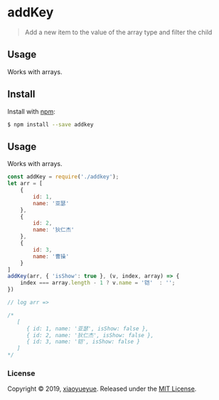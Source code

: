 # addKey
> Add a new item to the value of the array type and filter the child


## Usage

Works with arrays.

## Install

Install with [npm](https://www.npmjs.com/):

```sh
$ npm install --save addkey
```

## Usage

Works with arrays.

```js
const addKey = require('./addkey');
let arr = [
    {
        id: 1,
        name: '亚瑟'
    },
    {
        id: 2,
        name: '狄仁杰'
    },
    {
        id: 3,
        name: '曹操'
    }
]
addKey(arr, { 'isShow': true }, (v, index, array) => {
    index === array.length - 1 ? v.name = '铠'  : '';
})

// log arr =>

/*  
   [
      { id: 1, name: '亚瑟', isShow: false },
      { id: 2, name: '狄仁杰', isShow: false },
      { id: 3, name: '铠', isShow: false }
   ] 
*/
```


### License

Copyright © 2019, [xiaoyueyue](https://github.com/xiaoyueyue165).
Released under the [MIT License](LICENSE).


